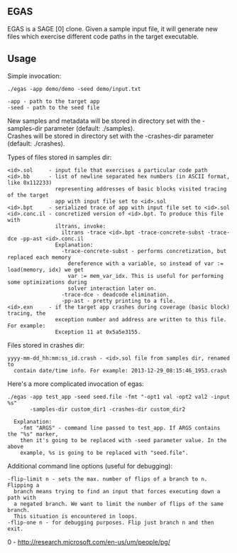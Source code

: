 EGAS
----

EGAS is a SAGE [0] clone. Given a sample input file, it will generate
new files which exercise different code paths in the target executable.

Usage
-----

Simple invocation:

    ./egas -app demo/demo -seed demo/input.txt
    
    -app - path to the target app
    -seed - path to the seed file

New samples and metadata will be stored in directory set with the -samples-dir parameter (default: ./samples).  
Crashes will be stored in directory set with the -crashes-dir parameter (default: ./crashes).  

Types of files stored in samples dir:
```
<id>.sol     - input file that exercises a particular code path
<id>.bb      - list of newline separated hex numbers (in ASCII format, like 0x112233) 
               representing addresses of basic blocks visited tracing of the target
               app with input file set to <id>.sol
<id>.bpt     - serialized trace of app with input file set to <id>.sol
<id>.conc.il - concretized version of <id>.bpt. To produce this file with 
               iltrans, invoke: 
                 iltrans -trace <id>.bpt -trace-concrete-subst -trace-dce -pp-ast <id>.conc.il
               Explanation:
                 -trace-concrete-subst - performs concretization, but replaced each memory
                   dereference with a variable, so instead of var := load(memory, idx) we get
                   var := mem_var_idx. This is useful for performing some optimizations during
                   solver interaction later on.
                 -trace-dce - deadcode elimination.
                 -pp-ast - pretty printing to a file.
<id>.exn     - if the target app crashes during coverage (basic block) tracing, the
               exception number and address are written to this file. For example:
               Exception 11 at 0x5a5e3155.
```

Files stored in crashes dir:
```
yyyy-mm-dd_hh:mm:ss_id.crash - <id>.sol file from samples dir, renamed to 
  contain date/time info. For example: 2013-12-29_08:15:46_1953.crash
```

Here's a more complicated invocation of egas:
```
./egas -app test_app -seed seed.file -fmt "-opt1 val -opt2 val2 -input %s" 
       -samples-dir custom_dir1 -crashes-dir custom_dir2 
  
  Explanation:
    -fmt "ARGS" - command line passed to test_app. If ARGS contains the "%s" marker, 
    then it's going to be replaced with -seed parameter value. In the above 
    example, %s is going to be replaced with "seed.file".
```

Additional command line options (useful for debugging):  
```
-flip-limit n - sets the max. number of flips of a branch to n. Flipping a 
  branch means trying to find an input that forces executing down a path with
  a negated branch. We want to limit the number of flips of the same branch.
  This situation is encountered in loops.
-flip-one n - for debugging purposes. Flip just branch n and then exit.
```

0 - http://research.microsoft.com/en-us/um/people/pg/
